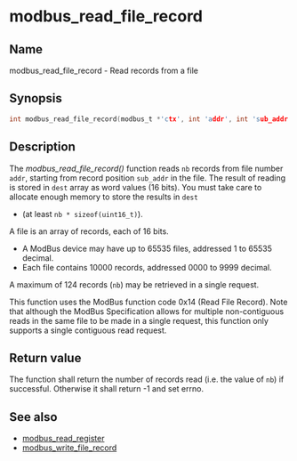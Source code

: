 # modbus_read_file_record

## Name

modbus_read_file_record - Read records from a file

## Synopsis

```c
int modbus_read_file_record(modbus_t *'ctx', int 'addr', int 'sub_addr', int 'nb', uint16_t * 'dest');
```

## Description

The *modbus_read_file_record()* function reads `nb` records from file
number `addr`, starting from record position `sub_addr` in the file.
The result of reading is stored in `dest` array as word values (16 bits). You
must take care to allocate enough memory to store the results in `dest`
- (at least `nb * sizeof(uint16_t)`).

A file is an array of records, each of 16 bits.

* A ModBus device may have up to 65535 files, addressed 1 to 65535 decimal.
* Each file contains 10000 records, addressed 0000 to 9999 decimal.

A maximum of 124 records (`nb`) may be retrieved in a single request.

This function uses the ModBus function code 0x14 (Read File Record). Note that
although the ModBus Specification allows for multiple non-contiguous reads in
the same file to be made in a single request, this function only supports a
single contiguous read request.


## Return value

The function shall return the number of records read (i.e. the value of `nb`) if successful.
Otherwise it shall return -1 and set errno.


## See also

- [modbus_read_register](modbus_read_register.md)
- [modbus_write_file_record](modbus_write_file_record.md)
